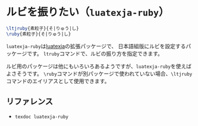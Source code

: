 # ルビを振りたい（``luatexja-ruby``）

```latex
\ltjruby{素粒子}{そ|りゅう|し}
\ruby{素粒子}{そ|りゅう|し}
```

`luatexja-ruby`は[luatexja](./latex-luatexja.md)の拡張パッケージで、
日本語組版にルビを設定するパッケージです。
`ltruby`コマンドで、ルビの振り方を指定できます。

ルビ用のパッケージは他にもいろいろあるようですが、`luatexja-ruby`を使えばよさそうです。
`\ruby`コマンドが別パッケージで使われていない場合、`\ltjruby`コマンドのエイリアスとして使用できます。

## リファレンス

- ``texdoc luatexja-ruby``
